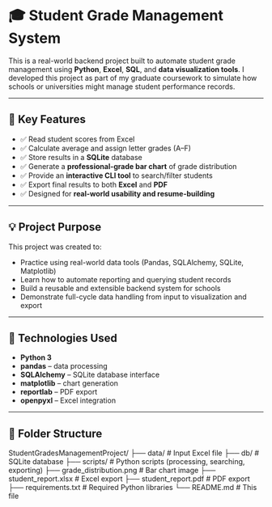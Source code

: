 # 🎓 Student Grade Management System

This is a real-world backend project built to automate student grade management using **Python**, **Excel**, **SQL**, and **data visualization tools**. I developed this project as part of my graduate coursework to simulate how schools or universities might manage student performance records.

---

## 📌 Key Features

- ✅ Read student scores from Excel
- ✅ Calculate average and assign letter grades (A–F)
- ✅ Store results in a **SQLite** database
- ✅ Generate a **professional-grade bar chart** of grade distribution
- ✅ Provide an **interactive CLI tool** to search/filter students
- ✅ Export final results to both **Excel** and **PDF**
- ✅ Designed for **real-world usability and resume-building**

---

## 💡 Project Purpose

This project was created to:
- Practice using real-world data tools (Pandas, SQLAlchemy, SQLite, Matplotlib)
- Learn how to automate reporting and querying student records
- Build a reusable and extensible backend system for schools
- Demonstrate full-cycle data handling from input to visualization and export

---

## 🧠 Technologies Used

- **Python 3**
- **pandas** – data processing
- **SQLAlchemy** – SQLite database interface
- **matplotlib** – chart generation
- **reportlab** – PDF export
- **openpyxl** – Excel integration

---

## 📁 Folder Structure

StudentGradesManagementProject/
├── data/ # Input Excel file
├── db/ # SQLite database
├── scripts/ # Python scripts (processing, searching, exporting)
├── grade_distribution.png # Bar chart image
├── student_report.xlsx # Excel export
├── student_report.pdf # PDF export
├── requirements.txt # Required Python libraries
└── README.md # This file